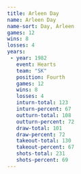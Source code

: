 ```yaml
---
title: Arleen Day
name: Arleen Day
name-sort: Day, Arleen
games: 12
wins: 8
losses: 4
years:
 - year: 1982
   event: Hearts
   team: "SK"
   position: Fourth
   games: 12
   wins: 8
   losses: 4
   inturn-total: 123
   inturn-percent: 67
   outturn-total: 108
   outturn-percent: 72
   draw-total: 101
   draw-percent: 72
   takeout-total: 130
   takeout-percent: 67
   shots-total: 231
   shots-percent: 69
---
```

